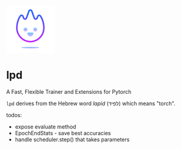 ![Logo](https://github.com/RoySadaka/lpd/blob/master/images/logo.png)

lpd
====
A Fast, Flexible Trainer and Extensions for Pytorch

``lpd`` derives from the Hebrew word *lapid* (לפיד) which means "torch".


todos:
* expose evaluate method
* EpochEndStats - save best accuracies
* handle scheduler.step() that takes parameters
